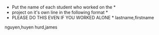 * Put the name of each student who worked on the *
* project on it's own line in the following format *
* PLEASE DO THIS EVEN IF YOU WORKED ALONE *
lastname,firstname

nguyen,huyen
hurd,james
